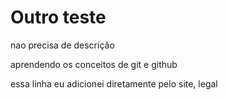 # Outro teste
 nao precisa de descrição

aprendendo os conceitos de git e github

essa linha eu adicionei diretamente pelo site, legal
